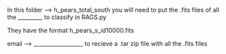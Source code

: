 In this folder --> h_pears_total_south  you will need to put the .fits files of all the _________ to classify in RAGS.py

They have the format
h_pears_s_id10000.fits

email --> __________________ to recieve a .tar zip file with all the .fits files
